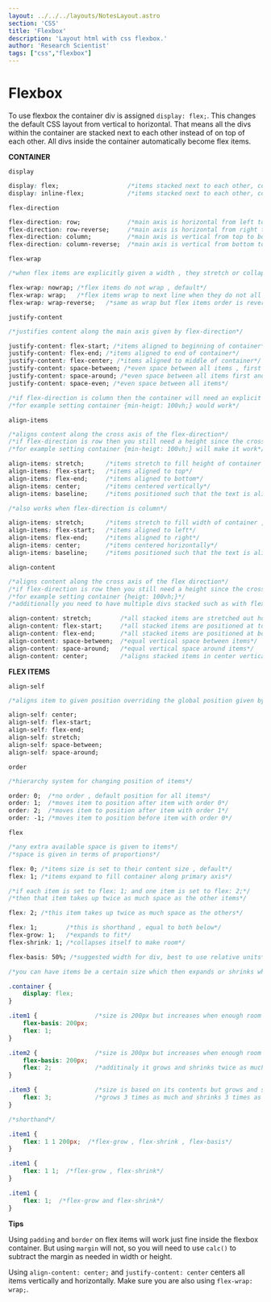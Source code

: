 ```yaml
---
layout: ../../../layouts/NotesLayout.astro
section: 'CSS'
title: 'Flexbox'
description: 'Layout html with css flexbox.'
author: 'Research Scientist'
tags: ["css","flexbox"]
---
```


# Flexbox

To use flexbox the container div is assigned `display: flex;`. This changes the default CSS layout from vertical to horizontal. That means all the divs within the container are stacked next to each other instead of on top of each other. All divs inside the container automatically become flex items.

**CONTAINER**

`display`

```css
display: flex;                   /*items stacked next to each other, container reaches full width*/
display: inline-flex;            /*items stacked next to each other, container collapses to only large enough to hold the divs inside it*/
```

`flex-direction`

```css
flex-direction: row;             /*main axis is horizontal from left to right*/
flex-direction: row-reverse;     /*main axis is horizontal from right to left*/
flex-direction: column;          /*main axis is vertical from top to bottom*/
flex-direction: column-reverse;  /*main axis is vertical from bottom to top*/
```

`flex-wrap`

```css
/*when flex items are explicitly given a width , they stretch or collapse to fill the whole width of the container*/

flex-wrap: nowrap; /*flex items do not wrap , default*/
flex-wrap: wrap;   /*flex items wrap to next line when they do not all fit*/
flex-wrap: wrap-reverse;   /*same as wrap but flex items order is reversed*/
```

`justify-content`

```css
/*justifies content along the main axis given by flex-direction*/

justify-content: flex-start; /*items aligned to beginning of container*/
justify-content: flex-end; /*items aligned to end of container*/
justify-content: flex-center; /*items aligned to middle of container*/
justify-content: space-between; /*even space between all items , first and last flush to beginning and end*/
justify-content: space-around; /*even space between all items first and last not flush to beginning and end*/
justify-content: space-even; /*even space between all items*/

/*if flex-direction is column then the container will need an explicit height*/
/*for example setting container {min-heigt: 100vh;} would work*/
```

`align-items`

```css
/*aligns content along the cross axis of the flex-direction*/
/*if flex-direction is row then you still need a height since the cross axis is a column*/
/*for example setting container {min-heigt: 100vh;} will make it work*/

align-items: stretch;      /*items stretch to fill height of container , default*/
align-items: flex-start;   /*items aligned to top*/
align-items: flex-end;     /*items aligned to bottom*/
align-items: center;       /*items centered vertically*/
align-items: baseline;     /*items positioned such that the text is aligned*/

/*also works when flex-direction is column*/

align-items: stretch;      /*items stretch to fill width of container , default*/
align-items: flex-start;   /*items aligned to left*/
align-items: flex-end;     /*items aligned to right*/
align-items: center;       /*items centered horizontally*/
align-items: baseline;     /*items positioned such that the text is aligned*/
```

`align-content`

```css
/*aligns content along the cross axis of the flex direction*/
/*if flex-direction is row then you still need a height since the cross axis is a column*/
/*for example setting container {heigt: 100vh;}*/
/*additionally you need to have multiple divs stacked such as with flex-wrap: wrap; to make it work*/

align-content: stretch;        /*all stacked items are stretched out horizontally and equally*/
align-content: flex-start;     /*all stacked items are positioned at top without stretching , additionaly height for each row is independent of the height of other rows*/
align-content: flex-end;       /*all stacked items are positioned at bottom without stretching , additionaly height for each row is independent of the height of other rows*/
align-content: space-between;  /*equal vertical space between items*/
align-content: space-around;   /*equal vertical space around items*/
align-content: center;         /*aligns stacked items in center vertically*/
```

**FLEX ITEMS**

`align-self`

```css
/*aligns item to given position overriding the global position given by container*/

align-self: center;
align-self: flex-start;
align-self: flex-end;
align-self: stretch;
align-self: space-between;
align-self: space-around;
```

`order`

```css
/*hierarchy system for changing position of items*/

order: 0;  /*no order , default position for all items*/
order: 1;  /*moves item to position after item with order 0*/
order: 2;  /*moves item to position after item with order 1*/
order: -1; /*moves item to position before item with order 0*/
```

`flex`

```css
/*any extra available space is given to items*/
/*space is given in terms of proportions*/

flex: 0; /*items size is set to their content size , default*/
flex: 1; /*items expand to fill container along primary axis*/

/*if each item is set to flex: 1; and one item is set to flex: 2;*/
/*then that item takes up twice as much space as the other items*/

flex: 2; /*this item takes up twice as much space as the others*/
```

```css
flex: 1;        /*this is shorthand , equal to both below*/
flex-grow: 1;   /*expands to fit*/
flex-shrink: 1; /*collapses itself to make room*/

flex-basis: 50%; /*suggested width for div, best to use relative units*/
```

```css
/*you can have items be a certain size which then expands or shrinks when screen is bigger or smaller*/

.container {
    display: flex;
}

.item1 {                /*size is 200px but increases when enough room and shrinks when too small*/
    flex-basis: 200px;
    flex: 1;
}

.item2 {                /*size is 200px but increases when enough room and shrinks when too small*/
    flex-basis: 200px;
    flex: 2;            /*additinaly it grows and shrinks twice as much as item1*/
}

.item3 {                /*size is based on its contents but grows and shrinks based on available space*/
    flex: 3;            /*grows 3 times as much and shrinks 3 times as much as item1*/
}
```

```css
/*shorthand*/

.item1 {
    flex: 1 1 200px;  /*flex-grow , flex-shrink , flex-basis*/
}

.item1 {
    flex: 1 1;  /*flex-grow , flex-shrink*/
}

.item1 {
    flex: 1;  /*flex-grow and flex-shrink*/
}
```

**Tips**

Using `padding` and `border` on flex items will work just fine inside the flexbox container. But using `margin` will not, so you will need to use `calc()` to subtract the margin as needed in width or height.

Using `align-content: center;` and `justify-content: center` centers all items vertically and horizontally. Make sure you are also using `flex-wrap: wrap;`.
